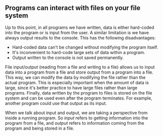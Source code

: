 ## Programs can interact with files on your file system

Up to this point, in all programs we have written, data is either hard-coded into the program or is input from the user. A similar limitation is we have always output results to the console. This has the following disadvantages:
- Hard-coded data can't be changed without modifying the program itself.
- It's inconvenient to hard-code large sets of data within a program.
- Output written to the console is not saved permanently.

File input/output (reading from a file and writing to a file) allows us to input data into a program from a file and store output from a program into a file. This way, we can modify the data by modifying the file rather than the actual program. This is especially important when the amount of data is large, since it's better practice to have large files rather than large programs. Finally, data written by the program to files is stored on the file system and can be used even after the program terminates. For example, another program could use that output as its input.

When we talk about input and output, we are taking a perspective from inside a running program. So *input* refers to getting information into the program from a file, and *output* refers to information coming from the program and being stored in a file.